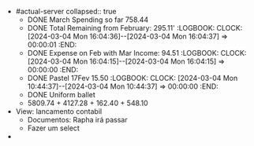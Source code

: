 - #actual-server
  collapsed:: true
	- DONE March Spending so far 758.44
	- DONE Total Remaining from February: 295.11'
	  :LOGBOOK:
	  CLOCK: [2024-03-04 Mon 16:04:36]--[2024-03-04 Mon 16:04:37] =>  00:00:01
	  :END:
	- DONE Expense on Feb with Mar Income: 94.51
	  :LOGBOOK:
	  CLOCK: [2024-03-04 Mon 16:04:15]--[2024-03-04 Mon 16:04:15] =>  00:00:00
	  :END:
	- DONE Pastel 17Fev 15.50
	  :LOGBOOK:
	  CLOCK: [2024-03-04 Mon 10:44:37]--[2024-03-04 Mon 10:44:37] =>  00:00:00
	  :END:
	- DONE Uniform ballet
	- 5809.74 + 4127.28 + 162.40 + 548.10
- View: lancamento contabil
	- Documentos: Rapha irá passar
	- Fazer um select
-